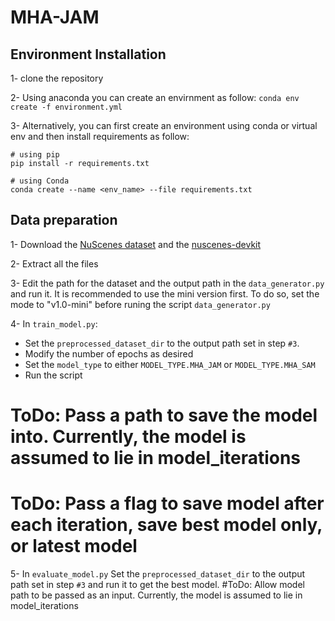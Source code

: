 # MHA-JAM

## Environment Installation
1- clone the repository 

2- Using anaconda you can create an envirnment as follow: 
`conda env create -f environment.yml`

3- Alternatively, you can first create an environment using conda or virtual env and then install requirements as follow: 
```
# using pip
pip install -r requirements.txt

# using Conda
conda create --name <env_name> --file requirements.txt
```

## Data preparation
1- Download the [NuScenes dataset](https://www.nuscenes.org/download?externalData=all&mapData=all&modalities=Any) and the [nuscenes-devkit](https://github.com/nutonomy/nuscenes-devkit)

2- Extract all the files

3- Edit the path for the dataset and the output path in the `data_generator.py` and run it.
It is recommended to use the mini version first. To do so, set the mode to "v1.0-mini" before runing the script `data_generator.py`

4- In `train_model.py`:
 - Set the `preprocessed_dataset_dir` to the output path set in step `#3`.
 - Modify the number of epochs as desired
 - Set the `model_type` to either `MODEL_TYPE.MHA_JAM` or `MODEL_TYPE.MHA_SAM`
 - Run the script
 # ToDo: Pass a path to save the model into. Currently, the model is assumed to lie in model_iterations 
 # ToDo: Pass a flag to save model after each iteration, save best model only, or latest model
 
5- In `evaluate_model.py` Set the `preprocessed_dataset_dir` to the output path set in step `#3` and run it to get the best model.
#ToDo: Allow model path to be passed as an input. Currently, the model is assumed to lie in model_iterations
